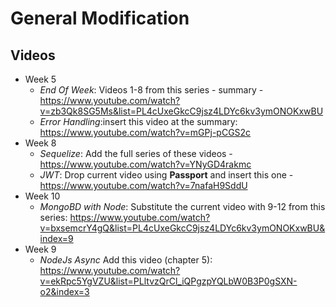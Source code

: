 # General Modification

## Videos 
- Week 5
    - _End Of Week_: Videos 1-8 from this series - summary - https://www.youtube.com/watch?v=zb3Qk8SG5Ms&list=PL4cUxeGkcC9jsz4LDYc6kv3ymONOKxwBU
    - _Error Handling_:insert this video at the summary: https://www.youtube.com/watch?v=mGPj-pCGS2c
- Week 8 
    - _Sequelize_: Add the full series of these videos - https://www.youtube.com/watch?v=YNyGD4rakmc 
    - _JWT_: Drop current video using **Passport** and insert this one - https://www.youtube.com/watch?v=7nafaH9SddU 
- Week 10
    - _MongoBD with Node_: Substitute the current video with 9-12 from this series: https://www.youtube.com/watch?v=bxsemcrY4gQ&list=PL4cUxeGkcC9jsz4LDYc6kv3ymONOKxwBU&index=9
- Week 9
    - _NodeJs Async_ Add this video (chapter 5): https://www.youtube.com/watch?v=ekRpc5YgVZU&list=PLltvzQrCl_iQPgzpYQLbW0B3P0gSXN-o2&index=3